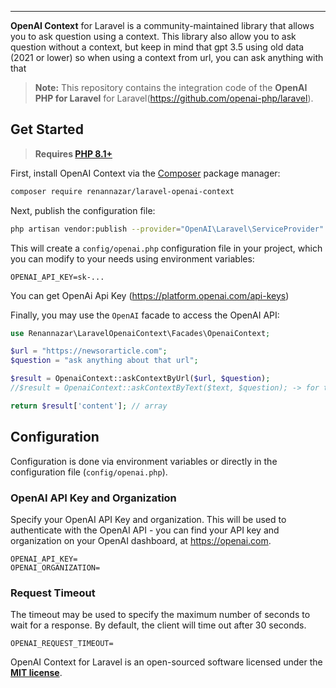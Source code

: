 ---

**OpenAI Context** for Laravel is a community-maintained library that allows you to ask question using a context. This library also allow you to ask question without a context, but keep in mind that gpt 3.5 using old data (2021 or lower) so when using a context from url, you can ask anything with that

> **Note:** This repository contains the integration code of the **OpenAI PHP for Laravel** for Laravel(https://github.com/openai-php/laravel).

## Get Started

> **Requires [PHP 8.1+](https://php.net/releases/)**

First, install OpenAI Context via the [Composer](https://getcomposer.org/) package manager:

```bash
composer require renannazar/laravel-openai-context
```

Next, publish the configuration file:

```bash
php artisan vendor:publish --provider="OpenAI\Laravel\ServiceProvider"
```

This will create a `config/openai.php` configuration file in your project, which you can modify to your needs
using environment variables:

```env
OPENAI_API_KEY=sk-...
```

You can get OpenAi Api Key (https://platform.openai.com/api-keys)

Finally, you may use the `OpenAI` facade to access the OpenAI API:

```php
use Renannazar\LaravelOpenaiContext\Facades\OpenaiContext;

$url = "https://newsorarticle.com";
$question = "ask anything about that url";

$result = OpenaiContext::askContextByUrl($url, $question);
//$result = OpenaiContext::askContextByText($text, $question); -> for text only without url

return $result['content']; // array
```

## Configuration

Configuration is done via environment variables or directly in the configuration file (`config/openai.php`).

### OpenAI API Key and Organization

Specify your OpenAI API Key and organization. This will be
used to authenticate with the OpenAI API - you can find your API key
and organization on your OpenAI dashboard, at https://openai.com.

```env
OPENAI_API_KEY=
OPENAI_ORGANIZATION=
```

### Request Timeout

The timeout may be used to specify the maximum number of seconds to wait
for a response. By default, the client will time out after 30 seconds.

```env
OPENAI_REQUEST_TIMEOUT=
```

OpenAI Context for Laravel is an open-sourced software licensed under the **[MIT license](https://opensource.org/licenses/MIT)**.
